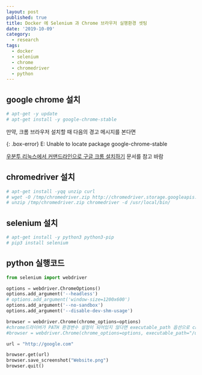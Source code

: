 ```yaml
---
layout: post
published: true
title: Docker 에 Selenium 과 Chrome 브라우저 실행환경 셋팅
date: '2019-10-09'
category:
  - research
tags:
  - docker
  - selenium
  - chrome
  - chromedriver
  - python
---
```

## google chrome 설치

```bash
# apt-get -y update
# apt-get install -y google-chrome-stable
```  
  
만약, 크롬 브라우저 설치할 때 다음의 경고 메시지를 본다면

{: .box-error}
E: Unable to locate package google-chrome-stable

[우분투 리눅스에서 커맨드라인으로 구글 크롬 설치하기](../2020-06-21-Install-Google-Chrome-on-Ubuntu-linux-from-command-line-kor/) 문서를 참고 바람  


## chromedriver 설치

```bash
# apt-get install -yqq unzip curl
# wget -O /tmp/chromedriver.zip http://chromedriver.storage.googleapis.com/`curl -sS chromedriver.storage.googleapis.com/LATEST_RELEASE`/chromedriver_linux64.zip
# unzip /tmp/chromedriver.zip chromedriver -d /usr/local/bin/ 
```  

## selenium 설치

```bash
# apt-get install -y python3 python3-pip
# pip3 install selenium
```

## python 실행코드

```python
from selenium import webdriver

options = webdriver.ChromeOptions()
options.add_argument('--headless')
# options.add_argument('window-size=1200x600')
options.add_argument('--no-sandbox')
options.add_argument('--disable-dev-shm-usage')

browser = webdriver.Chrome(chrome_options=options)
#chrome드라이버가 PATH 환경변수 설정이 되어있지 않다면 executable_path 옵션으로 chromedriver 위치 지정
#browser = webdriver.Chrome(chrome_options=options, executable_path="/usr/local/bin/chromedriver")

url = "http://google.com"

browser.get(url)
browser.save_screenshot("Website.png")
browser.quit()
```

